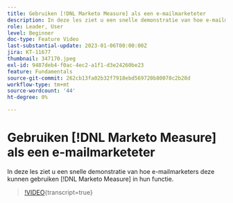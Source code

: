 ```yaml
---
title: Gebruiken [!DNL Marketo Measure] als een e-mailmarketeter
description: In deze les ziet u een snelle demonstratie van hoe e-mailmarketers deze kunnen gebruiken [!DNL Marketo Measure] in hun functie.
role: Leader, User
level: Beginner
doc-type: Feature Video
last-substantial-update: 2023-01-06T00:00:00Z
jira: KT-11677
thumbnail: 347170.jpeg
exl-id: 9487deb4-f0ac-4ec2-a1f1-d3e24260be23
feature: Fundamentals
source-git-commit: 262cb13fa02b32f7918ebd569720b80078c2b28d
workflow-type: tm+mt
source-wordcount: '44'
ht-degree: 0%

---
```


# Gebruiken [!DNL Marketo Measure] als een e-mailmarketeter

In deze les ziet u een snelle demonstratie van hoe e-mailmarketers deze kunnen gebruiken [!DNL Marketo Measure] in hun functie.

>[!VIDEO](https://video.tv.adobe.com/v/347170/?learn=on){transcript=true}
